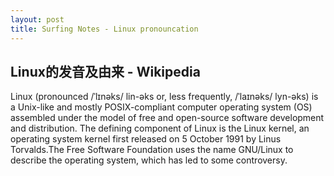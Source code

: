```yaml
---
layout: post
title: Surfing Notes - Linux pronouncation
---
```


## Linux的发音及由来 - Wikipedia
Linux (pronounced /ˈlɪnəks/ lin-əks or, less frequently, /ˈlaɪnəks/ lyn-əks) is a Unix-like and mostly POSIX-compliant computer operating system (OS) assembled under the model of free and open-source software development and distribution. The defining component of Linux is the Linux kernel, an operating system kernel first released on 5 October 1991 by Linus Torvalds.The Free Software Foundation uses the name GNU/Linux to describe the operating system, which has led to some controversy.

